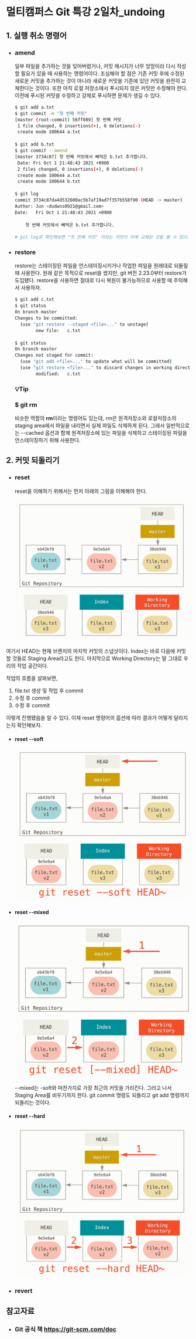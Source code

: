# 멀티캠퍼스 Git 특강 2일차_undoing

## 1. 실행 취소 명령어

- ### amend

   일부 파일을 추가하는 것을 잊어버렸거나, 커밋 메시지가 너무 엉망이라 다시 작성할 필요가 있을 때 사용하는 명령어이다.  조심해야 할 점은 기존 커밋 후에 수정된 새로운 커밋을 추가하는 것이 아니라 새로운 커밋을 기존에 있던 커밋을 완전히 교체한다는 것이다. 또한 아직 로컬 저장소에서 푸시되지 않은 커밋만 수정해야 한다. 이전에 푸시된 커밋을 수정하고 강제로 푸시하면 문제가 생길 수 있다. 

  ```bash
  $ git add a.txt
  $ git commit -m "첫 번째 커밋"
  [master (root-commit) 56ff089] 첫 번째 커밋
   1 file changed, 0 insertions(+), 0 deletions(-)
   create mode 100644 a.txt
   
  $ git add b.txt
  $ git commit --amend
  [master 3734c87] 첫 번째 커밋에서 빼먹은 b.txt 추가합니다.
   Date: Fri Oct 1 21:48:43 2021 +0900
   2 files changed, 0 insertions(+), 0 deletions(-)
   create mode 100644 a.txt
   create mode 100644 b.txt
   
  $ git log
  commit 3734c87da4d532600ac5b7af19ad7f357b558f90 (HEAD -> master)
  Author: Jun <dudwns0921@gmail.com>
  Date:   Fri Oct 1 21:48:43 2021 +0900
  
      첫 번째 커밋에서 빼먹은 b.txt 추가합니다.
      
  # git log로 확인해보면 "첫 번째 커밋" 이라는 커밋이 아예 교체된 것을 볼 수 있다.
  ```
  
- ### restore

   restore는 스테이징된 파일을 언스테이징시키거나 작업한 파일을 원래대로 되돌릴 때 사용한다. 원래 같은 목적으로 reset을 썼지만, git 버전 2.23.0부터 restore가 도입됐다. restore을 사용하면 절대로 다시 복원이 불가능하므로 사용할 때 주의해서 사용하자.

  ```bash
  $ git add c.txt
  $ git status
  On branch master
  Changes to be committed:
    (use "git restore --staged <file>..." to unstage)
          new file:   c.txt
  
  $ git status
  On branch master
  Changes not staged for commit:
    (use "git add <file>..." to update what will be committed)
    (use "git restore <file>..." to discard changes in working directory)
          modified:   c.txt
  
  ```
  
  ### :bulb:Tip

  ### $ git rm

   비슷한 역할의 **rm**이라는 명령어도 있는데, rm은 원격저장소와 로컬저장소의 staging area에서 파일을 내리면서 실제 파일도 삭제하게 된다. 그래서 일반적으로는 --cached 옵션과 함께 원격저장소에 있는 파일을 삭제하고 스테이징된 파일을 언스테이징하기 위해 사용한다. 

  

## 2. 커밋 되돌리기

- ### reset

  reset을 이해하기 위해서는 먼저 아래의 그림을 이해해야 한다.

  ![git_undoing_1](.\md-images\git_undoing_1.PNG)	

여기서 HEAD는 현재 브랜치의 마지막 커밋의 스냅샷이다. Index는 바로 다음에 커밋할 것들로 Staging Area라고도 한다. 마지막으로 Working Directory는 말 그대로 우리의 작업 공간이다.

작업의 흐름을 살펴보면, 

1. file.txt 생성 및 작업 후 commit
2. 수정 후 commit
3. 수정 후 commit

이렇게 진행됐음을 알 수 있다. 이제 reset 명령어의 옵션에 따라 결과가 어떻게 달라지는지 확인해보자.

- #### reset --soft

  ![git_undoing_2](.\md-images\git_undoing_2.PNG)	

- #### reset --mixed

  ![git_undoing_3](.\md-images\git_undoing_3.PNG)	

  --mixed는 -soft와 마찬가지로 가장 최근의 커밋을 가리킨다. 그러고 나서 Staging Area를 비우기까지 한다. git commit 명령도 되돌리고  git add 명령까지 되돌리는 것이다.

- #### reset --hard

  ![git_undoing_4](.\md-images\git_undoing_4.PNG)	

- ### revert



## 참고자료

- ### Git 공식 책 https://git-scm.com/doc 

